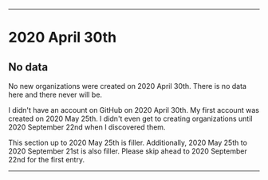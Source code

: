 
***

# 2020 April 30th

## No data

No new organizations were created on 2020 April 30th. There is no data here and there never will be.

I didn't have an account on GitHub on 2020 April 30th. My first account was created on 2020 May 25th. I didn't even get to creating organizations until 2020 September 22nd when I discovered them.

This section up to 2020 May 25th is filler. Additionally, 2020 May 25th to 2020 September 21st is also filler. Please skip ahead to 2020 September 22nd for the first entry.

***
